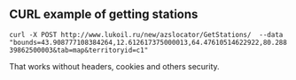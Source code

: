 ## CURL example of getting stations

`curl -X POST http://www.lukoil.ru/new/azslocator/GetStations/ 
--data "bounds=43.908777108384264,12.612617375000013,64.47610514622922,80.28839862500003&tab=map&territoryid=c1"`

That works without headers, cookies and others security.
